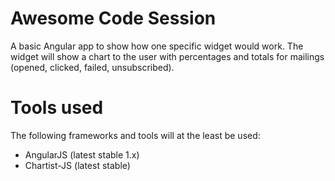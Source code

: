 # Awesome Code Session
A basic Angular app to show how one specific widget would work. The widget will show a chart to the user with percentages and totals for mailings (opened, clicked, failed, unsubscribed).

# Tools used
The following frameworks and tools will at the least be used:

- AngularJS (latest stable 1.x)
- Chartist-JS (latest stable)